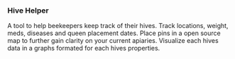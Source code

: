 <h3>Hive Helper</h3> 

A tool to help beekeepers keep track of their hives. Track locations, weight, meds, diseases and queen placement dates. 
Place pins in a open source map to further gain clarity on your current apiaries. Visualize each hives data in a graphs formated for each hives properties.

